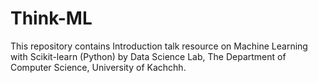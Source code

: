 # Think-ML
This repository contains Introduction talk resource on Machine Learning with Scikit-learn (Python) by Data Science Lab, The Department of Computer Science, University of Kachchh.
